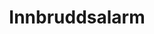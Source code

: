 ---
title: Innbruddsalarm
level: 3
external: https://espenec.files.wordpress.com/2015/09/lego-mindstorms-del-3-5.pdf
---